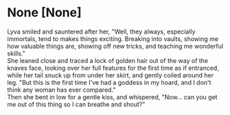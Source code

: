 # None [None]
Lyva smiled and sauntered after her, "Well, they always, especially immortals, tend to makes things exciting. Breaking into vaults, showing me how valuable things are, showing off new tricks, and teaching me wonderful skills."    
She leaned close and traced a lock of golden hair out of the way of the knaves face, looking over her full features for the first time as if entranced, while her tail snuck up from under her skirt, and gently coiled around her leg. "But this is the first time I've had a goddess in my hoard, and I don't think any woman has ever compared."    
Then she bent in low for a gentle kiss, and whispered, "Now... can you get me out of this thing so I can breathe and shout?"
